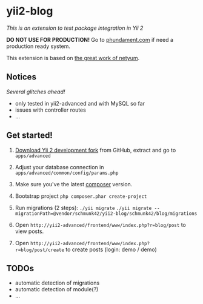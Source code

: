 yii2-blog
=========

*This is an extension to test package integration in Yii 2*

**DO NOT USE FOR PRODUCTION!** Go to [phundament.com](http://phundament.com) if need a production ready system.

This extension is based on [the great work of netyum](https://github.com/netyum/blog2.0/).

## Notices

*Several glitches ahead!*

 * only tested in yii2-advanced and with MySQL so far
 * issues with controller routes
 * ...

## Get started!

1. [Download Yii 2 development fork](https://github.com/schmunk42/yii2/archive/testing-extensions.zip) from GitHub, extract and go to `apps/advanced`

2. Adjust your database connection in `apps/advanced/common/config/params.php`

3. Make sure you've the latest [composer](http://getcomposer.org/download/) version.

4. Bootstrap project `php composer.phar create-project`

5. Run migrations (2 steps): 
    `./yii migrate`
    `./yii migrate --migrationPath=@vendor/schmunk42/yii2-blog/schmunk42/blog/migrations`

6. Open `http://yii2-advanced/frontend/www/index.php?r=blog/post` to view posts.
7. Open `http://yii2-advanced/frontend/www/index.php?r=blog/post/create` to create posts (login: demo / demo)

## TODOs

* automatic detection of migrations
* automatic detection of module(?)
* ...
